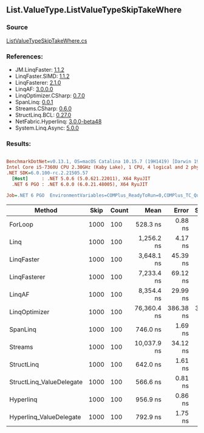 ﻿## List.ValueType.ListValueTypeSkipTakeWhere

### Source
[ListValueTypeSkipTakeWhere.cs](../LinqBenchmarks/List/ValueType/ListValueTypeSkipTakeWhere.cs)

### References:
- JM.LinqFaster: [1.1.2](https://www.nuget.org/packages/JM.LinqFaster/1.1.2)
- LinqFaster.SIMD: [1.1.2](https://www.nuget.org/packages/LinqFaster.SIMD/1.0.3)
- LinqFasterer: [2.1.0](https://www.nuget.org/packages/LinqFasterer/2.1.0)
- LinqAF: [3.0.0.0](https://www.nuget.org/packages/LinqAF/3.0.0.0)
- LinqOptimizer.CSharp: [0.7.0](https://www.nuget.org/packages/LinqOptimizer.CSharp/0.7.0)
- SpanLinq: [0.0.1](https://www.nuget.org/packages/SpanLinq/0.0.1)
- Streams.CSharp: [0.6.0](https://www.nuget.org/packages/Streams.CSharp/0.6.0)
- StructLinq.BCL: [0.27.0](https://www.nuget.org/packages/StructLinq/0.27.0)
- NetFabric.Hyperlinq: [3.0.0-beta48](https://www.nuget.org/packages/NetFabric.Hyperlinq/3.0.0-beta48)
- System.Linq.Async: [5.0.0](https://www.nuget.org/packages/System.Linq.Async/5.0.0)

### Results:
``` ini

BenchmarkDotNet=v0.13.1, OS=macOS Catalina 10.15.7 (19H1419) [Darwin 19.6.0]
Intel Core i5-7360U CPU 2.30GHz (Kaby Lake), 1 CPU, 4 logical and 2 physical cores
.NET SDK=6.0.100-rc.2.21505.57
  [Host]     : .NET 5.0.6 (5.0.621.22011), X64 RyuJIT
  .NET 6 PGO : .NET 6.0.0 (6.0.21.48005), X64 RyuJIT

Job=.NET 6 PGO  EnvironmentVariables=COMPlus_ReadyToRun=0,COMPlus_TC_QuickJitForLoops=1,COMPlus_TieredPGO=1  Runtime=.NET 6.0  

```
|                   Method | Skip | Count |        Mean |     Error |    StdDev |          Ratio | RatioSD |   Gen 0 |  Gen 1 | Allocated |
|------------------------- |----- |------ |------------:|----------:|----------:|---------------:|--------:|--------:|-------:|----------:|
|                  ForLoop | 1000 |   100 |    528.3 ns |   0.88 ns |   0.82 ns |       baseline |         |       - |      - |         - |
|                     Linq | 1000 |   100 |  1,256.2 ns |   4.17 ns |   3.70 ns |   2.38x slower |   0.01x |  0.1526 |      - |     320 B |
|               LinqFaster | 1000 |   100 |  3,648.1 ns |  45.39 ns |  40.24 ns |   6.91x slower |   0.07x | 10.0327 |      - |  21,000 B |
|             LinqFasterer | 1000 |   100 |  7,233.4 ns |  69.12 ns |  64.66 ns |  13.69x slower |   0.12x | 37.0331 |      - |  80,168 B |
|                   LinqAF | 1000 |   100 |  8,354.4 ns |  29.99 ns |  28.05 ns |  15.81x slower |   0.05x |       - |      - |         - |
|            LinqOptimizer | 1000 |   100 | 76,360.4 ns | 386.38 ns | 361.42 ns | 144.53x slower |   0.73x | 73.9746 | 0.2441 | 158,856 B |
|                 SpanLinq | 1000 |   100 |    746.0 ns |   1.69 ns |   1.49 ns |   1.41x slower |   0.00x |       - |      - |         - |
|                  Streams | 1000 |   100 | 10,037.9 ns |  34.12 ns |  31.91 ns |  19.00x slower |   0.07x |  0.5493 |      - |   1,176 B |
|               StructLinq | 1000 |   100 |    642.0 ns |   1.61 ns |   1.43 ns |   1.22x slower |   0.00x |  0.0572 |      - |     120 B |
| StructLinq_ValueDelegate | 1000 |   100 |    566.6 ns |   0.81 ns |   0.68 ns |   1.07x slower |   0.00x |       - |      - |         - |
|                Hyperlinq | 1000 |   100 |    956.9 ns |   0.86 ns |   0.67 ns |   1.81x slower |   0.00x |       - |      - |         - |
|  Hyperlinq_ValueDelegate | 1000 |   100 |    792.9 ns |   1.75 ns |   1.55 ns |   1.50x slower |   0.00x |       - |      - |         - |

